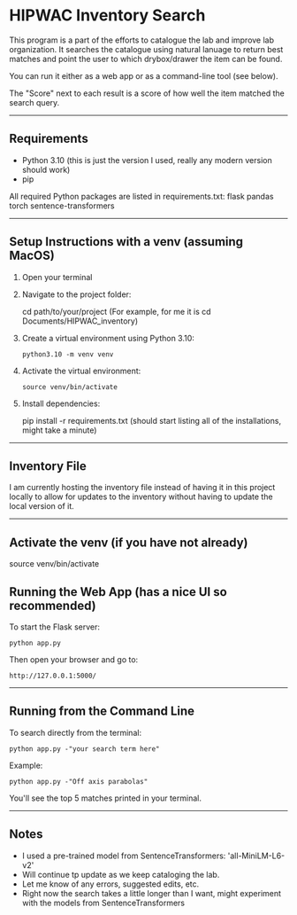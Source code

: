 # HIPWAC Inventory Search

This program is a part of the efforts to catalogue the lab and improve lab organization.
It searches the catalogue using natural lanuage to return best matches and point the user to
which drybox/drawer the item can be found.

You can run it either as a web app or as a command-line tool (see below).

The "Score" next to each result is a score of how well the item matched the search query.

---

## Requirements

- Python 3.10 (this is just the version I used, really any modern version should work)
- pip

All required Python packages are listed in requirements.txt:
flask
pandas
torch
sentence-transformers

---

## Setup Instructions with a venv (assuming MacOS)

1.  Open your terminal

2.  Navigate to the project folder:

    cd path/to/your/project (For example, for me it is cd Documents/HIPWAC_inventory)

3.  Create a virtual environment using Python 3.10:

        python3.10 -m venv venv

4.  Activate the virtual environment:

        source venv/bin/activate

5.  Install dependencies:

    pip install -r requirements.txt (should start listing all of the installations, might take a minute)

---

## Inventory File

I am currently hosting the inventory file instead of having it in this project locally to allow
for updates to the inventory without having to update the local version of it.

---

## Activate the venv (if you have not already)

source venv/bin/activate

## Running the Web App (has a nice UI so recommended)

To start the Flask server:

    python app.py

Then open your browser and go to:

    http://127.0.0.1:5000/

---

## Running from the Command Line

To search directly from the terminal:

    python app.py -"your search term here"

Example:

    python app.py -"Off axis parabolas"

You'll see the top 5 matches printed in your terminal.

---

## Notes

- I used a pre-trained model from SentenceTransformers: 'all-MiniLM-L6-v2'
- Will continue tp update as we keep cataloging the lab.
- Let me know of any errors, suggested edits, etc.
- Right now the search takes a little longer than I want, might experiment with the models from SentenceTransformers
